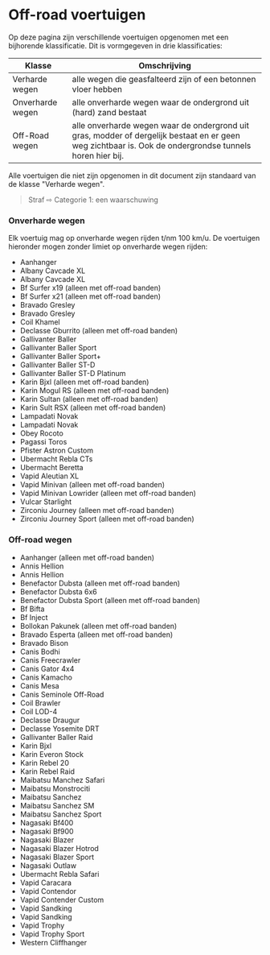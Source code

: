# Off-road voertuigen

Op deze pagina zijn verschillende voertuigen opgenomen met een bijhorende klassificatie. Dit is vormgegeven in drie klassificaties:


| Klasse | Omschrijving |
|---|---|
| Verharde wegen | alle wegen die geasfalteerd zijn of een betonnen vloer hebben |
| Onverharde wegen | alle onverharde wegen waar de ondergrond uit (hard) zand bestaat |
| Off-Road wegen | alle onverharde wegen waar de ondergrond uit gras, modder of dergelijk bestaat en er geen weg zichtbaar is. Ook de ondergrondse tunnels horen hier bij. |

Alle voertuigen die niet zijn opgenomen in dit document zijn standaard van de klasse "Verharde wegen".
> Straf ⇨ Categorie 1: een waarschuwing

### Onverharde wegen
Elk voertuig mag op onverharde wegen rijden t/nm 100 km/u. De voertuigen hieronder mogen zonder limiet op onverharde wegen rijden:

 * Aanhanger
 * Albany Cavcade XL
 * Albany Cavcade XL
 * Bf Surfer x19 (alleen met off-road banden)
 * Bf Surfer x21 (alleen met off-road banden)
 * Bravado Gresley
 * Bravado Gresley
 * Coil Khamel
 * Declasse Gburrito (alleen met off-road banden)
 * Gallivanter Baller
 * Gallivanter Baller Sport
 * Gallivanter Baller Sport+
 * Gallivanter Baller ST-D
 * Gallivanter Baller ST-D Platinum
 * Karin Bjxl (alleen met off-road banden)
 * Karin Mogul RS (alleen met off-road banden)
 * Karin Sultan (alleen met off-road banden)
 * Karin Sult RSX (alleen met off-road banden)
 * Lampadati Novak
 * Lampadati Novak
 * Obey Rocoto
 * Pagassi Toros
 * Pfister Astron Custom
 * Ubermacht Rebla CTs
 * Ubermacht Beretta
 * Vapid Aleutian XL
 * Vapid Minivan (alleen met off-road banden)
 * Vapid Minivan Lowrider (alleen met off-road banden)
 * Vulcar Starlight
 * Zirconiu Journey (alleen met off-road banden)
 * Zirconiu Journey Sport (alleen met off-road banden)

### Off-road wegen
 * Aanhanger (alleen met off-road banden)
 * Annis Hellion
 * Annis Hellion
 * Benefactor Dubsta (alleen met off-road banden)
 * Benefactor Dubsta 6x6
 * Benefactor Dubsta Sport (alleen met off-road banden)
 * Bf Bifta
 * Bf Inject
 * Bollokan Pakunek (alleen met off-road banden)
 * Bravado Esperta (alleen met off-road banden)
 * Bravado Bison
 * Canis Bodhi
 * Canis Freecrawler
 * Canis Gator 4x4
 * Canis Kamacho
 * Canis Mesa
 * Canis Seminole Off-Road
 * Coil Brawler
 * Coil LOD-4
 * Declasse Draugur
 * Declasse Yosemite DRT
 * Gallivanter Baller Raid
 * Karin Bjxl
 * Karin Everon Stock
 * Karin Rebel 20
 * Karin Rebel Raid
 * Maibatsu Manchez Safari
 * Maibatsu Monstrociti
 * Maibatsu Sanchez
 * Maibatsu Sanchez SM
 * Maibatsu Sanchez Sport
 * Nagasaki Bf400
 * Nagasaki Bf900
 * Nagasaki Blazer
 * Nagasaki Blazer Hotrod
 * Nagasaki Blazer Sport
 * Nagasaki Outlaw
 * Ubermacht Rebla Safari
 * Vapid Caracara
 * Vapid Contendor
 * Vapid Contender Custom
 * Vapid Sandking
 * Vapid Sandking
 * Vapid Trophy
 * Vapid Trophy Sport
 * Western Cliffhanger
